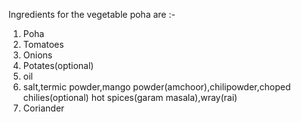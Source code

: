 Ingredients for the vegetable poha are :-

1. Poha
2. Tomatoes
3. Onions
4. Potates(optional)
5. oil
6. salt,termic powder,mango powder(amchoor),chilipowder,choped chilies(optional)
   hot spices(garam masala),wray(rai)
7. Coriander